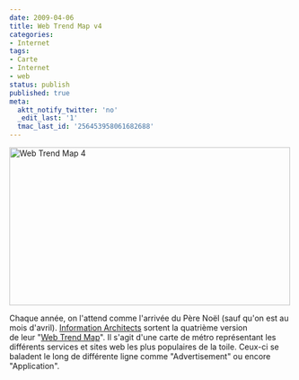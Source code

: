 ```yaml
---
date: 2009-04-06
title: Web Trend Map v4
categories:
- Internet
tags:
- Carte
- Internet
- web
status: publish
published: true
meta:
  aktt_notify_twitter: 'no'
  _edit_last: '1'
  tmac_last_id: '256453958061682688'
---
```

<img class="alignnone size-full wp-image-1102" title="Web Trend Map 4" src="https://dlgjp9x71cipk.cloudfront.net/2009/04/webtrendmap4.png" alt="Web Trend Map 4" width="500" height="281" />

Chaque année, on l'attend comme l'arrivée du Père Noël (sauf qu'on est au mois d'avril). <a title="Le site de Information Architects" href="https://informationarchitects.jp/">Information Architects</a> sortent la quatrième version de leur "<a title="La carte Web Trend Map" href="https://www.flickr.com/photos/formforce/3409362834/sizes/l/">Web Trend Map</a>". Il s'agit d'une carte de métro représentant les différents services et sites web les plus populaires de la toile. Ceux-ci se baladent le long de différente ligne comme "Advertisement" ou encore "Application".
